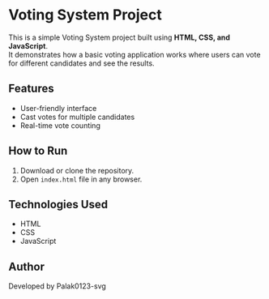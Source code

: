 # Voting System Project  

This is a simple Voting System project built using **HTML, CSS, and JavaScript**.  
It demonstrates how a basic voting application works where users can vote for different candidates and see the results.  

## Features
- User-friendly interface  
- Cast votes for multiple candidates  
- Real-time vote counting  

## How to Run
1. Download or clone the repository.  
2. Open `index.html` file in any browser.  

## Technologies Used
- HTML  
- CSS  
- JavaScript  

## Author
Developed by Palak0123-svg

